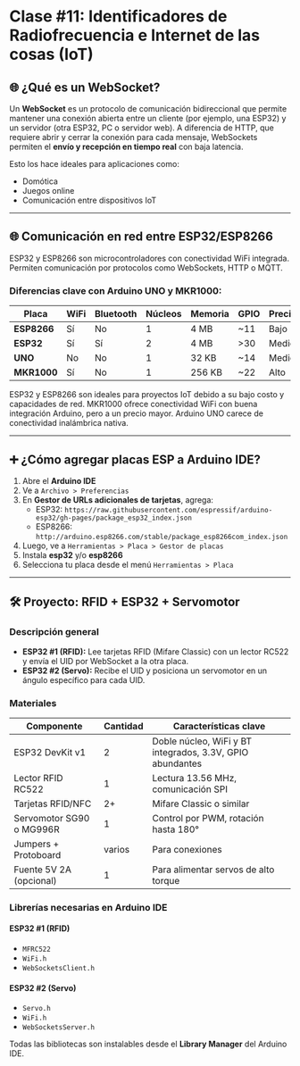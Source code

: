 # Clase #11: Identificadores de Radiofrecuencia e Internet de las cosas (IoT) 

## 🌐 ¿Qué es un WebSocket?

Un **WebSocket** es un protocolo de comunicación bidireccional que permite mantener una conexión abierta entre un cliente (por ejemplo, una ESP32) y un servidor (otra ESP32, PC o servidor web). A diferencia de HTTP, que requiere abrir y cerrar la conexión para cada mensaje, WebSockets permiten el **envío y recepción en tiempo real** con baja latencia.

Esto los hace ideales para aplicaciones como:

- Domótica
- Juegos online
- Comunicación entre dispositivos IoT

---

## 🌐 Comunicación en red entre ESP32/ESP8266

ESP32 y ESP8266 son microcontroladores con conectividad WiFi integrada. Permiten comunicación por protocolos como WebSockets, HTTP o MQTT.

### Diferencias clave con Arduino UNO y MKR1000:

| Placa       | WiFi | Bluetooth | Núcleos | Memoria | GPIO | Precio |
| ----------- | ---- | --------- | ------- | ------- | ---- | ------ |
| **ESP8266** | Sí   | No        | 1       | 4 MB    | ~11  | Bajo   |
| **ESP32**   | Sí   | Sí        | 2       | 4 MB    | >30  | Medio  |
| **UNO**     | No   | No        | 1       | 32 KB   | ~14  | Medio  |
| **MKR1000** | Sí   | No        | 1       | 256 KB  | ~22  | Alto   |

ESP32 y ESP8266 son ideales para proyectos IoT debido a su bajo costo y capacidades de red. MKR1000 ofrece conectividad WiFi con buena integración Arduino, pero a un precio mayor. Arduino UNO carece de conectividad inalámbrica nativa.

---

## ➕ ¿Cómo agregar placas ESP a Arduino IDE?

1. Abre el **Arduino IDE**
2. Ve a `Archivo > Preferencias`
3. En **Gestor de URLs adicionales de tarjetas**, agrega:
   - ESP32: `https://raw.githubusercontent.com/espressif/arduino-esp32/gh-pages/package_esp32_index.json`
   - ESP8266: `http://arduino.esp8266.com/stable/package_esp8266com_index.json`
4. Luego, ve a `Herramientas > Placa > Gestor de placas`
5. Instala **esp32** y/o **esp8266**
6. Selecciona tu placa desde el menú `Herramientas > Placa`

---

## 🛠️ Proyecto: RFID + ESP32 + Servomotor

### Descripción general

- **ESP32 #1 (RFID):** Lee tarjetas RFID (Mifare Classic) con un lector RC522 y envía el UID por WebSocket a la otra placa.
- **ESP32 #2 (Servo):** Recibe el UID y posiciona un servomotor en un ángulo específico para cada UID.

### Materiales

| Componente               | Cantidad | Características clave                                     |
| ------------------------ | -------- | --------------------------------------------------------- |
| ESP32 DevKit v1          | 2        | Doble núcleo, WiFi y BT integrados, 3.3V, GPIO abundantes |
| Lector RFID RC522        | 1        | Lectura 13.56 MHz, comunicación SPI                       |
| Tarjetas RFID/NFC        | 2+       | Mifare Classic o similar                                  |
| Servomotor SG90 o MG996R | 1        | Control por PWM, rotación hasta 180°                      |
| Jumpers + Protoboard     | varios   | Para conexiones                                           |
| Fuente 5V 2A (opcional)  | 1        | Para alimentar servos de alto torque                      |

### Librerías necesarias en Arduino IDE

#### ESP32 #1 (RFID)

- `MFRC522`
- `WiFi.h`
- `WebSocketsClient.h`

#### ESP32 #2 (Servo)

- `Servo.h`
- `WiFi.h`
- `WebSocketsServer.h`

Todas las bibliotecas son instalables desde el **Library Manager** del Arduino IDE.
